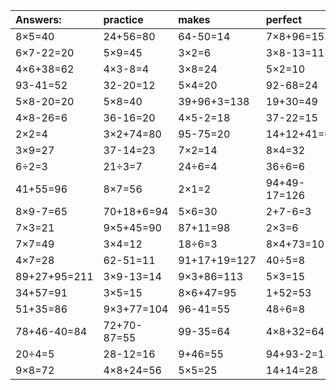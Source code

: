 | Answers: | practice | makes | perfect | ! |
| :--- | :--- | :--- | :--- | :--- |
| 8×5=40 | 24+56=80 | 64-50=14 | 7×8+96=152 | 70-46=24 | 
| 6×7-22=20 | 5×9=45 | 3×2=6 | 3×8-13=11 | 4×4=16 | 
| 4×6+38=62 | 4×3-8=4 | 3×8=24 | 5×2=10 | 7×8=56 | 
| 93-41=52 | 32-20=12 | 5×4=20 | 92-68=24 | 79+97+28=204 | 
| 5×8-20=20 | 5×8=40 | 39+96+3=138 | 19+30=49 | 8×4-7=25 | 
| 4×8-26=6 | 36-16=20 | 4×5-2=18 | 37-22=15 | 84+33+93=210 | 
| 2×2=4 | 3×2+74=80 | 95-75=20 | 14+12+41=67 | 68+82+66=216 | 
| 3×9=27 | 37-14=23 | 7×2=14 | 8×4=32 | 6×7=42 | 
| 6÷2=3 | 21÷3=7 | 24÷6=4 | 36÷6=6 | 96-78=18 | 
| 41+55=96 | 8×7=56 | 2×1=2 | 94+49-17=126 | 8×9-69=3 | 
| 8×9-7=65 | 70+18+6=94 | 5×6=30 | 2+7-6=3 | 8×4-18=14 | 
| 7×3=21 | 9×5+45=90 | 87+11=98 | 2×3=6 | 71-49=22 | 
| 7×7=49 | 3×4=12 | 18÷6=3 | 8×4+73=105 | 94+4=98 | 
| 4×7=28 | 62-51=11 | 91+17+19=127 | 40÷5=8 | 18+72=90 | 
| 89+27+95=211 | 3×9-13=14 | 9×3+86=113 | 5×3=15 | 9×2=18 | 
| 34+57=91 | 3×5=15 | 8×6+47=95 | 1+52=53 | 12+71=83 | 
| 51+35=86 | 9×3+77=104 | 96-41=55 | 48÷6=8 | 4×2=8 | 
| 78+46-40=84 | 72+70-87=55 | 99-35=64 | 4×8+32=64 | 6×6+57=93 | 
| 20÷4=5 | 28-12=16 | 9+46=55 | 94+93-2=185 | 47-25=22 | 
| 9×8=72 | 4×8+24=56 | 5×5=25 | 14+14=28 | 34+52=86 | 
